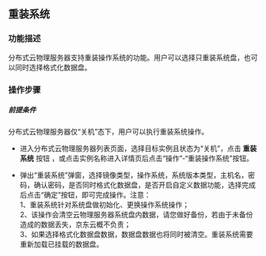 ## 重装系统

### 功能描述

分布式云物理服务器支持重装操作系统的功能。用户可以选择只重装系统盘，也可以同时选择格式化数据盘。

### 操作步骤

##### 前提条件

分布式云物理服务器仅“关机”态下，用户可以执行重装系统操作。

- 进入分布式云物理服务器列表页面，选择目标实例且状态为“关机”，点击 **重装系统** 按钮 ，或点击实例名称进入详情页后点击“操作”-“重装操作系统”按钮。<br/>

- 弹出“重装系统”弹窗，选择镜像类型，操作系统，系统版本类型，主机名，密码，确认密码，是否同时格式化数据盘，是否开启自定义数据功能，选择完成后点击“确定”按钮，即可完成操作。注意：<br/>
  1、重装系统针对系统盘做初始化、更换操作系统操作；<br/>
  2、该操作会清空云物理服务器系统盘内数据，请您做好备份，若由于未备份造成的数据丢失，京东云概不负责；<br/>
  3、如果选择格式化数据盘数据，数据盘数据也将同时被清空。重装系统需要重新加载已挂载的数据盘。
